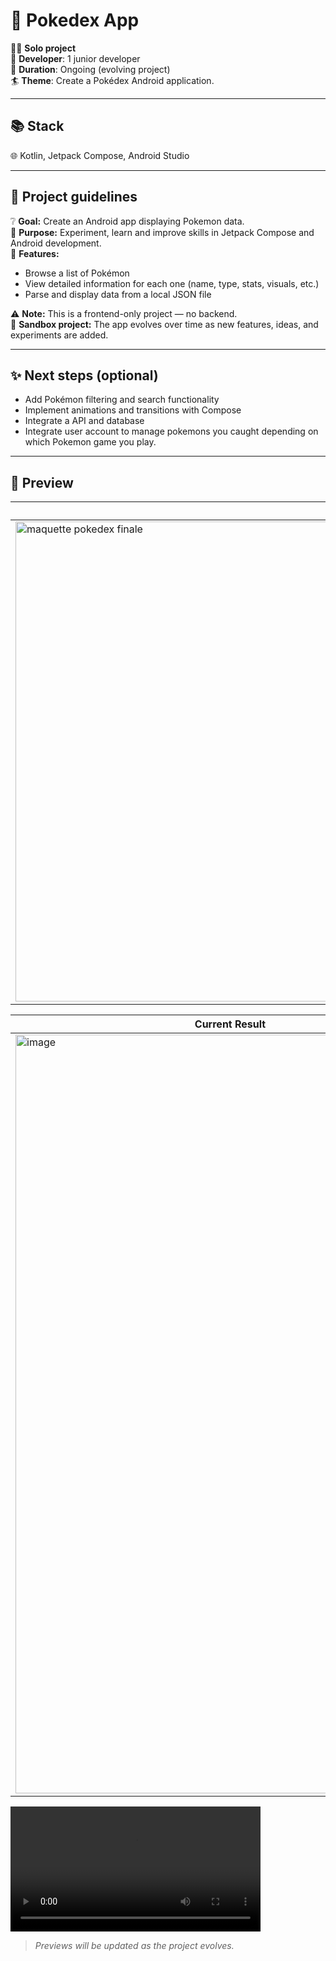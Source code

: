 # 📘 Pokedex App

👩‍💻 **Solo project**  
👥 **Developer**: 1 junior developer  
🏃 **Duration**: Ongoing (evolving project)  
🏄 **Theme**: Create a Pokédex Android application.

---

## 📚 Stack

🌐 Kotlin, Jetpack Compose, Android Studio

---

## 📑 Project guidelines

❔ **Goal:** Create an Android app displaying Pokemon data.  
💭 **Purpose:** Experiment, learn and improve skills in Jetpack Compose and Android development.  
👤 **Features:**  
- Browse a list of Pokémon  
- View detailed information for each one (name, type, stats, visuals, etc.)  
- Parse and display data from a local JSON file  

⚠️ **Note:** This is a frontend-only project — no backend.  
🧪 **Sandbox project:** The app evolves over time as new features, ideas, and experiments are added.

---

## ✨ Next steps (optional)

- Add Pokémon filtering and search functionality  
- Implement animations and transitions with Compose  
- Integrate a API and database
- Integrate user account to manage pokemons you caught depending on which Pokemon game you play.


---

## 📸 Preview

| Mockup |
|---------------|
| <img width="1366" height="768" alt="maquette pokedex finale" src="https://github.com/user-attachments/assets/39446488-89d4-467a-b8f6-9cbf26b24480" />|

|Current Result |
|---------------|
| <img width="687" height="1214" alt="image" src="https://github.com/user-attachments/assets/39653eb8-0d99-441d-a625-af7085bbcf55" />|

<video controls width="400">
  <source src="https://github.com/EmilieVS/Pokedex_frontend/raw/master/Pokedex%20Demo.webm" type="video/webm">
</video>


> _Previews will be updated as the project evolves._
